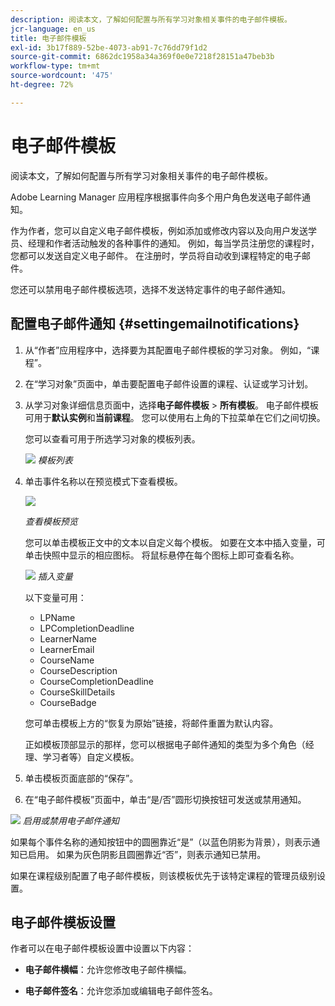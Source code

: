 ```yaml
---
description: 阅读本文，了解如何配置与所有学习对象相关事件的电子邮件模板。
jcr-language: en_us
title: 电子邮件模板
exl-id: 3b17f889-52be-4073-ab91-7c76dd79f1d2
source-git-commit: 6862dc1958a34a369f0e0e7218f28151a47beb3b
workflow-type: tm+mt
source-wordcount: '475'
ht-degree: 72%

---
```


# 电子邮件模板

阅读本文，了解如何配置与所有学习对象相关事件的电子邮件模板。

Adobe Learning Manager 应用程序根据事件向多个用户角色发送电子邮件通知。

作为作者，您可以自定义电子邮件模板，例如添加或修改内容以及向用户发送学员、经理和作者活动触发的各种事件的通知。 例如，每当学员注册您的课程时，您都可以发送自定义电子邮件。 在注册时，学员将自动收到课程特定的电子邮件。

您还可以禁用电子邮件模板选项，选择不发送特定事件的电子邮件通知。

## 配置电子邮件通知 {#settingemailnotifications}

1. 从“作者”应用程序中，选择要为其配置电子邮件模板的学习对象。 例如，“课程”。

1. 在“学习对象”页面中，单击要配置电子邮件设置的课程、认证或学习计划。

1. 从学习对象详细信息页面中，选择&#x200B;**电子邮件模板** > **所有模板**。 电子邮件模板可用于&#x200B;**默认实例**&#x200B;和&#x200B;**当前课程**。 您可以使用右上角的下拉菜单在它们之间切换。

   您可以查看可用于所选学习对象的模板列表。

   ![](assets/email-templates-forlearningprograms.png)
   *模板列表*

1. 单击事件名称以在预览模式下查看模板。

   ![](assets/preview-the-emailtemplateforyourlearningobject.png)

   *查看模板预览*

   您可以单击模板正文中的文本以自定义每个模板。 如要在文本中插入变量，可单击快照中显示的相应图标。 将鼠标悬停在每个图标上即可查看名称。

   ![](assets/insert-variable.png)
   *插入变量*

   以下变量可用：

   * LPName
   * LPCompletionDeadline
   * LearnerName
   * LearnerEmail
   * CourseName
   * CourseDescription
   * CourseCompletionDeadline
   * CourseSkillDetails
   * CourseBadge

   您可单击模板上方的“恢复为原始”链接，将邮件重置为默认内容。

   正如模板顶部显示的那样，您可以根据电子邮件通知的类型为多个角色（经理、学习者等）自定义模板。

1. 单击模板页面底部的“保存”。
1. 在“电子邮件模板”页面中，单击“是/否”圆形切换按钮可发送或禁用通知。

![](assets/email-notification-e1437624109719.png)
*启用或禁用电子邮件通知*

如果每个事件名称的通知按钮中的圆圈靠近“是”（以蓝色阴影为背景），则表示通知已启用。 如果为灰色阴影且圆圈靠近“否”，则表示通知已禁用。

如果在课程级别配置了电子邮件模板，则该模板优先于该特定课程的管理员级别设置。

## 电子邮件模板设置

作者可以在电子邮件模板设置中设置以下内容：

* **电子邮件横幅**：允许您修改电子邮件横幅。

* **电子邮件签名**：允许您添加或编辑电子邮件签名。
